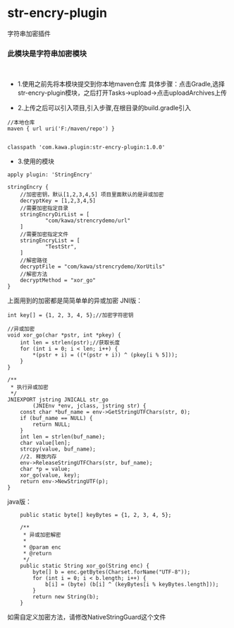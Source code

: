 # str-encry-plugin
字符串加密插件


### 此模块是字符串加密模块
<br/>

+ 1.使用之前先将本模块提交到你本地maven仓库
具体步骤：点击Gradle,选择str-encry-plugin模块，之后打开Tasks->upload->点击uploadArchives上传

+ 2.上传之后可以引入项目,引入步骤,在根目录的build.gradle引入
```
//本地仓库
maven { url uri('F:/maven/repo') }


classpath 'com.kawa.plugin:str-encry-plugin:1.0.0'
```

+ 3.使用的模块
```
apply plugin: 'StringEncry'

stringEncry {
    //加密密钥，默认[1,2,3,4,5] 项目里面默认的是异或加密
    decryptKey = [1,2,3,4,5]
    //需要加密指定目录
    stringEncryDirList = [
            "com/kawa/strencrydemo/url"
    ]
    //需要加密指定文件
    stringEncryList = [
            "TestStr",
    ]
    //解密路径
    decryptFile = "com/kawa/strencrydemo/XorUtils"
    //解密方法
    decryptMethod = "xor_go"
}
```

上面用到的加密都是简简单单的异或加密
JNI版：
```
int key[] = {1, 2, 3, 4, 5};//加密字符密钥

//异或加密
void xor_go(char *pstr, int *pkey) {
    int len = strlen(pstr);//获取长度
    for (int i = 0; i < len; i++) {
        *(pstr + i) = ((*(pstr + i)) ^ (pkey[i % 5]));
    }
}

/**
 * 执行异或加密
 */
JNIEXPORT jstring JNICALL str_go
        (JNIEnv *env, jclass, jstring str) {
    const char *buf_name = env->GetStringUTFChars(str, 0);
    if (buf_name == NULL) {
        return NULL;
    }
    int len = strlen(buf_name);
    char value[len];
    strcpy(value, buf_name);
    //2. 释放内存
    env->ReleaseStringUTFChars(str, buf_name);
    char *p = value;
    xor_go(value, key);
    return env->NewStringUTF(p);
}

```

java版：
```
    public static byte[] keyBytes = {1, 2, 3, 4, 5};

    /**
     * 异或加密解密
     *
     * @param enc
     * @return
     */
    public static String xor_go(String enc) {
        byte[] b = enc.getBytes(Charset.forName("UTF-8"));
        for (int i = 0; i < b.length; i++) {
            b[i] = (byte) (b[i] ^ (keyBytes[i % keyBytes.length]));
        }
        return new String(b);
    }
```
如需自定义加密方法，请修改NativeStringGuard这个文件


